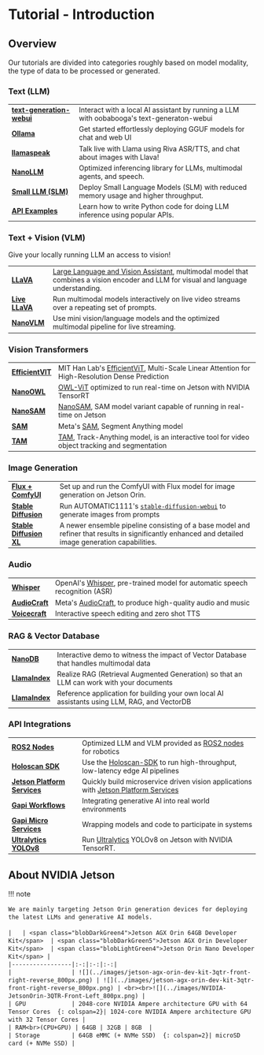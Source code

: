 # Tutorial - Introduction

## Overview

Our tutorials are divided into categories roughly based on model modality, the type of data to be processed or generated.


### Text (LLM)

|      |                     |
| :---------- | :----------------------------------- |
| **[text-generation-webui](../tutorial_text-generation.md)** | Interact with a local AI assistant by running a LLM with oobabooga's text-generaton-webui |
| **[Ollama](../tutorial_ollama.md)** | Get started effortlessly deploying GGUF models for chat and web UI |
| **[llamaspeak](../tutorial_llamaspeak.md)** | Talk live with Llama using Riva ASR/TTS, and chat about images with Llava! |
| **[NanoLLM](../tutorial_nano-llm.md)** | Optimized inferencing library for LLMs, multimodal agents, and speech. |
| **[Small LLM (SLM)](../tutorial_slm.md)** | Deploy Small Language Models (SLM) with reduced memory usage and higher throughput. |
| **[API Examples](../tutorial_api-examples.md)** | Learn how to write Python code for doing LLM inference using popular APIs. |

### Text + Vision (VLM)

Give your locally running LLM an access to vision!

|      |                     |
| :---------- | :----------------------------------- |
| **[LLaVA](../tutorial_llava.md)** | [Large Language and Vision Assistant](https://llava-vl.github.io/), multimodal model that combines a vision encoder and LLM for visual and language understanding. |
| **[Live LLaVA](../tutorial_live-llava.md)** | Run multimodal models interactively on live video streams over a repeating set of prompts. |
| **[NanoVLM](../tutorial_nano-vlm.md)** | Use mini vision/language models and the optimized multimodal pipeline for live streaming. |

### Vision Transformers

|      |                     |
| :---------- | :----------------------------------- |
| **[EfficientVIT](../vit/tutorial_efficientvit.md)** | MIT Han Lab's [EfficientViT](https://github.com/mit-han-lab/efficientvit), Multi-Scale Linear Attention for High-Resolution Dense Prediction |
| **[NanoOWL](../vit/tutorial_nanoowl.md)** | [OWL-ViT](https://huggingface.co/docs/transformers/model_doc/owlvit) optimized to run real-time on Jetson with NVIDIA TensorRT |
| **[NanoSAM](../vit/tutorial_nanosam.md)** | [NanoSAM](https://github.com/NVIDIA-AI-IOT/nanosam), SAM model variant capable of running in real-time on Jetson |
| **[SAM](../vit/tutorial_sam.md)** | Meta's [SAM](https://github.com/facebookresearch/segment-anything), Segment Anything model |
| **[TAM](../vit/tutorial_tam.md)** | [TAM](https://github.com/gaomingqi/Track-Anything), Track-Anything model, is an interactive tool for video object tracking and segmentation |

### Image Generation

|      |                     |
| :---------- | :----------------------------------- |
| **[Flux + ComfyUI](../tutorial_comfyui_flux.md)** | Set up and run the ComfyUI with Flux model for image generation on Jetson Orin. |
| **[Stable Diffusion](../tutorial_stable-diffusion.md)** | Run AUTOMATIC1111's [`stable-diffusion-webui`](https://github.com/AUTOMATIC1111/stable-diffusion-webui) to generate images from prompts |
| **[Stable Diffusion XL](../tutorial_stable-diffusion-xl.md)** | A newer ensemble pipeline consisting of a base model and refiner that results in significantly enhanced and detailed image generation capabilities. |


### Audio

|      |                     |
| :---------- | :----------------------------------- |
| **[Whisper](../tutorial_whisper.md)** | OpenAI's [Whisper](https://github.com/openai/whisper), pre-trained model for automatic speech recognition (ASR) |
| **[AudioCraft](../tutorial_audiocraft.md)** | Meta's [AudioCraft](https://github.com/facebookresearch/audiocraft), to produce high-quality audio and music |
| **[Voicecraft](../tutorial_voicecraft.md)** | Interactive speech editing and zero shot TTS |


### RAG & Vector Database

|      |                     |
| :---------- | :----------------------------------- |
| **[NanoDB](../tutorial_nanodb.md)** | Interactive demo to witness the impact of Vector Database that handles multimodal data |
| **[LlamaIndex](../tutorial_llamaindex.md)** | Realize RAG (Retrieval Augmented Generation) so that an LLM can work with your documents |
| **[LlamaIndex](../tutorial_jetson-copilot.md)** | Reference application for building your own local AI assistants using LLM, RAG, and VectorDB |


### API Integrations
|      |                     |
| :---------- | :----------------------------------- |
| **[ROS2 Nodes](../ros.md)** | Optimized LLM and VLM provided as [ROS2 nodes](../ros.md) for robotics |
| **[Holoscan SDK](../tutorial_holoscan.md)** | Use the [Holoscan-SDK](https://github.com/nvidia-holoscan/holoscan-sdk) to run high-throughput, low-latency edge AI pipelines |
| **[Jetson Platform Services](../tutorial_jps.md)** | Quickly build microservice driven vision applications with [Jetson Platform Services](https://developer.nvidia.com/embedded/jetpack/jetson-platform-services-get-started) |
| **[Gapi Workflows](../tutorial_gapi_workflows.md)** | Integrating generative AI into real world environments |
| **[Gapi Micro Services](../tutorial_gapi_microservices.md)** | Wrapping models and code to participate in systems |
| **[Ultralytics YOLOv8](../tutorial_ultralytics.md)** | Run [Ultralytics](https://www.ultralytics.com) YOLOv8 on Jetson with NVIDIA TensorRT. |

## About NVIDIA Jetson

!!! note

    We are mainly targeting Jetson Orin generation devices for deploying the latest LLMs and generative AI models.

    |   | <span class="blobDarkGreen4">Jetson AGX Orin 64GB Developer Kit</span>  | <span class="blobDarkGreen5">Jetson AGX Orin Developer Kit</span>  | <span class="blobLightGreen4">Jetson Orin Nano Developer Kit</span> |
    |-----------------|:-:|:-:|:-:|
    |                 | ![](../images/jetson-agx-orin-dev-kit-3qtr-front-right-reverse_800px.png) | ![](../images/jetson-agx-orin-dev-kit-3qtr-front-right-reverse_800px.png) | <br><br>![](../images/NVIDIA-JetsonOrin-3QTR-Front-Left_800px.png) |
    | GPU             | 2048-core NVIDIA Ampere architecture GPU with 64 Tensor Cores  {: colspan=2}| 1024-core NVIDIA Ampere architecture GPU with 32 Tensor Cores |
    | RAM<br>(CPU+GPU) | 64GB | 32GB | 8GB  |
    | Storage         | 64GB eMMC (+ NVMe SSD)  {: colspan=2}| microSD card (+ NVMe SSD) |
        



